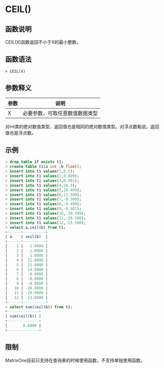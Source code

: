 # **CEIL()**

## **函数说明**

CEIL(X)函数返回不小于X的最小整数。


## **函数语法**

```
> CEIL(X)
```
## **参数释义**
|  参数   | 说明  |
|  ----  | ----  |
| X | 必要参数，可取任意数值数据类型 |

对int类的绝对数值类型，返回值也是相同的绝对数值类型。对浮点数勒说，返回值也是浮点数。





## **示例**

```sql
> drop table if exists t1;
> create table t1(a int ,b float);
> insert into t1 values(1,0.5);
> insert into t1 values(2,0.499);
> insert into t1 values(3,0.501);
> insert into t1 values(4,20.5);
> insert into t1 values(5,20.499);
> insert into t1 values(6,13.500);
> insert into t1 values(7,-0.500);
> insert into t1 values(8,-0.499);
> insert into t1 values(9,-0.501);
> insert into t1 values(10,-20.499);
> insert into t1 values(11,-20.500);
> insert into t1 values(12,-13.500);
> select a,ceil(b) from t1;
+------+----------+
| a    | ceil(b)  |
+------+----------+
|    1 |   1.0000 |
|    2 |   1.0000 |
|    3 |   1.0000 |
|    4 |  21.0000 |
|    5 |  21.0000 |
|    6 |  14.0000 |
|    7 |  -0.0000 |
|    8 |  -0.0000 |
|    9 |  -0.0000 |
|   10 | -20.0000 |
|   11 | -20.0000 |
|   12 | -13.0000 |
+------+----------+
> select sum(ceil(b)) from t1;
+--------------+
| sum(ceil(b)) |
+--------------+
|       6.0000 |
+--------------+

```

## **限制**
MatrixOne目前只支持在查询表的时候使用函数，不支持单独使用函数。